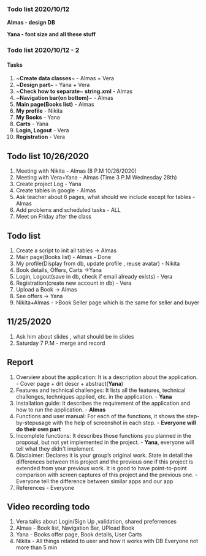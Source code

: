### Todo list 2020/10/12
**Almas - design DB**

**Yana - font size and all these stuff**


### Todo list 2020/10/12 - 2

#### Tasks
1. ~**Create data classes**~ - Almas + Vera
2. ~**Design part**~ - Yana + Vera
3. ~**Check how to separate**~ **string.xml** -  Almas
4. ~**Navigation bar(on bottom)**~ - Almas 
5. **Main page(Books list)** - Almas
6. **My profile** - Nikita
7. **My Books** - Yana
8. **Carts** - Yana
9. **Login, Logout** - Vera
10. **Registration** - Vera


## Todo list 10/26/2020
1. Meeting with Nikita - Almas (8 P.M 10/26/2020)
2. Meeting with Vera+Yana - Almas (Time 3 P.M Wednesday 28th)
3. Create project Log - Yana
4. Create tables in google - Almas
5. Ask teacher about 6 pages, what should we include except for tables - Almas
6. Add problems and scheduled tasks - ALL
7. Meet on Friday after the class


## Todo list 
1. Create a script to init all tables -> Almas
5. Main page(Books list) - Almas - Done
6. My profile(Display from db, update profile , reuse avatar) - Nikita
7. Book details, Offers, Carts ->Yana
9. Login, Logout(save in db, check if email already exists) - Vera
10. Registration(create new account in db) - Vera
11. Upload a Book -> Almas
12. See offers -> Yana
13. Nikita+Almas - >Book Seller page which is the same for seller and buyer 
	
## 11/25/2020
1. Ask him about slides , what should be in slides
2. Saturday 7 P.M - merge and record


## Report
1. Overview about the application: It is a description about the application. - Cover page + drt descr + abstract(**Yana**)
2. Features and technical challenges: It lists all the features, technical challenges, techniques applied, etc. in the application. - **Yana**
3. Installation guide: It describes the requirement of the application and how to run the application. - **Almas**
4. Functions and user manual: For  each of the  functions, it shows the step-by-stepusage with the help of screenshot in each step. - **Everyone will do their own part**
5. Incomplete  functions:  It  describes  those  functions  you planned  in  the  proposal,  but  not  yet implemented in the project. - **Yana**, everyone will tell what they didn't implement
6. Disclaimer: Declares it is your group’s original work. State in detail the differences between this project and the previous one if this project is extended from your previous work. It is good to have point-to-point comparison with screen captures of this project and the previous one. - Everyone tell the difference between similar apps and our app
7. References - Everyone


## Video recording todo
1. Vera talks about Login/Sign Up ,validation, shared preferrences
2. Almas - Book list, Navigation Bar, UPload Book
3. Yana - Books offer page, Book details, User Carts
4. Nikita - All things related to user and how it works with DB
Everyone not more than 5 min
